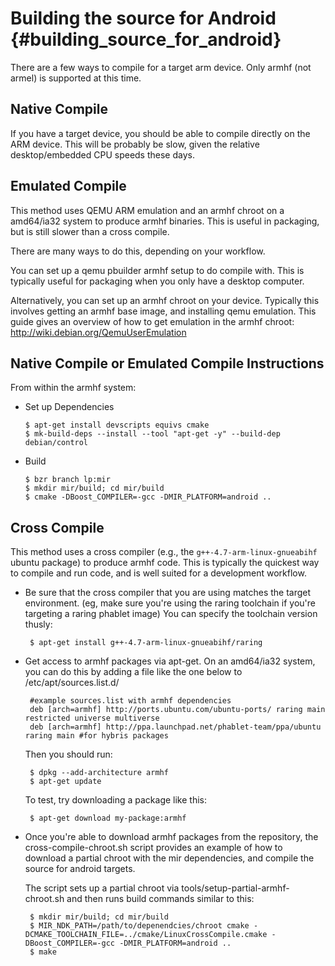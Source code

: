 Building the source for Android {#building_source_for_android}
===============================

There are a few ways to compile for a target arm device. Only armhf (not armel)
is supported at this time.

Native Compile
--------------

If you have a target device, you should be able to compile directly on the ARM
device. This will be probably be slow, given the relative desktop/embedded CPU
speeds these days.

Emulated Compile
----------------

This method uses QEMU ARM emulation and an armhf chroot on a amd64/ia32 system
to produce armhf binaries. This is useful in packaging, but is still slower
than a cross compile.

There are many ways to do this, depending on your workflow.

You can set up a qemu pbuilder armhf setup to do compile with. This is typically
useful for packaging when you only have a desktop computer.

Alternatively, you can set up an armhf chroot on your device. Typically this
involves getting an armhf base image, and installing qemu emulation. This guide
gives an overview of how to get emulation in the armhf chroot:
http://wiki.debian.org/QemuUserEmulation

Native Compile or Emulated Compile Instructions
-----------------------------------------------

From within the armhf system:

-  Set up Dependencies

       $ apt-get install devscripts equivs cmake
       $ mk-build-deps --install --tool "apt-get -y" --build-dep debian/control

-  Build

       $ bzr branch lp:mir
       $ mkdir mir/build; cd mir/build
       $ cmake -DBoost_COMPILER=-gcc -DMIR_PLATFORM=android ..

Cross Compile
-------------

This method uses a cross compiler (e.g., the `g++-4.7-arm-linux-gnueabihf`
ubuntu package) to produce armhf code. This is typically the quickest way to
compile and run code, and is well suited for a development workflow.

-  Be sure that the cross compiler that you are using matches the target
   environment. (eg, make sure you're using the raring toolchain if you're
   targeting a raring phablet image) You can specify the toolchain version
   thusly:

        $ apt-get install g++-4.7-arm-linux-gnueabihf/raring

-  Get access to armhf packages via apt-get. On an amd64/ia32 system, you can
   do this by adding a file like the one below to /etc/apt/sources.list.d/

        #example sources.list with armhf dependencies
        deb [arch=armhf] http://ports.ubuntu.com/ubuntu-ports/ raring main restricted universe multiverse
        deb [arch=armhf] http://ppa.launchpad.net/phablet-team/ppa/ubuntu raring main #for hybris packages 
    
    Then you should run:

        $ dpkg --add-architecture armhf
        $ apt-get update

    To test, try downloading a package like this:

        $ apt-get download my-package:armhf

-  Once you're able to download armhf packages from the repository, the 
   cross-compile-chroot.sh script provides an example of how to download
   a partial chroot with the mir dependencies, and compile the source for
   android targets.

   The script sets up a partial chroot via tools/setup-partial-armhf-chroot.sh
   and then runs build commands similar to this:

        $ mkdir mir/build; cd mir/build
        $ MIR_NDK_PATH=/path/to/depenendcies/chroot cmake -DCMAKE_TOOLCHAIN_FILE=../cmake/LinuxCrossCompile.cmake -DBoost_COMPILER=-gcc -DMIR_PLATFORM=android ..
        $ make
